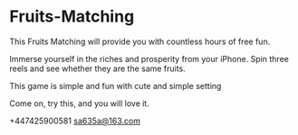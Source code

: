 # Fruits-Matching

This Fruits Matching will provide you with countless hours of free fun.

Immerse yourself in the riches and prosperity from your iPhone. Spin three reels and see whether they are the same fruits.

This game is simple and fun with cute and simple setting
  
Come on, try this, and you will love it.

+447425900581 sa635a@163.com
